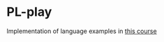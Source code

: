 # PL-play

Implementation of language examples in [this course](https://bobzhang.github.io/courses/)
